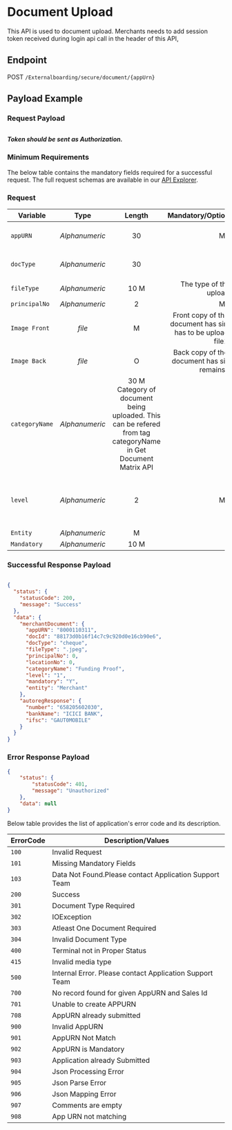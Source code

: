 # Document Upload

This API is used to document upload. Merchants needs to add session 
token received during login api call in the header of this API,


## Endpoint

POST `/Externalboarding/secure/document/{appUrn}`

## Payload Example

### Request Payload

```json


```
  
***Token should be sent as Authorization.***

### Minimum Requirements

The below table contains the mandatory fields required for a successful request. The full request schemas are available in our [API Explorer](../api/?type=get&path=/Externalboarding/secure/document/{appUrn}).

### Request
| Variable | Type | Length |  Mandatory/Optional/Conditional  | Description/Values |
| -------- | :-------: | :--: | :------------: | ------------------ |
| `appURN` |	*Alphanumeric* |	30 | M |	App URN retured as part of Create URN API |	 
| `docType` |	*Alphanumeric* |	30  |	  |	Document Name of document being uploaded. |  	
| `fileType` |	*Alphanumeric*  |	10	M |	The type of the file that is uploaded	 |
| `principalNo` |	*Alphanumeric* |	2 |	M	| |	
| `Image Front` |	*file*	|	M |	Front copy of the document. If document has single part, same has to be uploaded as part of file1. |
| `Image Back` |	*file*	|	O |	Back copy of the document. If document has single part, file2 remains blank	|
| `categoryName` |	*Alphanumeric* |	30	M	Category of document being uploaded. This can be refered from tag categoryName in Get Document Matrix API	|
| `level` |	*Alphanumeric* |	2 |	M |	Level of document being uploaded. This can be refered from tag level in Get Document Matrix API	|
| `Entity` |	*Alphanumeric* |		M		
| `Mandatory` |	*Alphanumeric* |	10	M

### Successful Response Payload

```json

{
  "status": {
    "statusCode": 200,
    "message": "Success"
  },
  "data": {
    "merchantDocument": {
      "appURN": "8000110311",
      "docId": "88173d0b16f14c7c9c920d0e16cb90e6",
      "docType": "cheque",
      "fileType": ".jpeg",
      "principalNo": 0,
      "locationNo": 0,
      "categoryName": "Funding Proof",
      "level": "1",
      "mandatory": "Y",
      "entity": "Merchant"
    },
    "autoregResponse": {
      "number": "658205602030",
      "bankName": "ICICI BANK",
      "ifsc": "GAUT0MOBILE"
    }
  }
}
```

### Error Response Payload

```json
{
	"status": {
		"statusCode": 401,
		"message": "Unauthorized"
	},
	"data": null
}
```

Below table provides the list of application's error code and its description.

| ErrorCode |  Description/Values |
| --------  | ------------------ |
|`100`| Invalid Request |
|`101`| Missing Mandatory Fields |  
|`103`| Data Not Found.Please contact Application Support Team |
|`200`|  Success |  
|`301`| Document Type Required |
|`302`| IOException |
|`303`| Atleast One Document Required |  
|`304`| Invalid Document Type |
|`400`| Terminal not in Proper Status |  
|`415`| Invalid media type |
|`500`| Internal Error. Please contact Application Support Team |
|`700`| No record found for given AppURN and Sales Id |
|`701`| Unable to create APPURN |  
|`708`| AppURN already submitted |
|`900`|  Invalid AppURN |  
|`901`| AppURN Not Match |
|`902`| AppURN is Mandatory |
|`903`| Application already Submitted |  
|`904`| Json Processing Error |
|`905`|  Json Parse Error |  
|`906`| Json Mapping Error |
|`907`| Comments are empty |
|`908`| App URN not matching |
